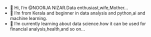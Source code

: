 - 👋 Hi, I’m @NOORJA NIZAR.Data enthusiast,wife,Mother...
- 👀 I’m from Kerala and beginner in data analysis and python,ai and machine learning.
- 🌱 I’m currently learning about data science.how it can be used for financial analysis,health,and so on...


<!---
NOORJANIZAR/NOORJANIZAR is a ✨ special ✨ repository because its `README.md` (this file) appears on your GitHub profile.
You can click the Preview link to take a look at your changes.
--->
